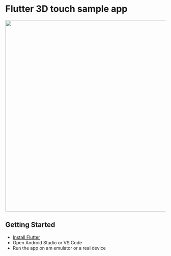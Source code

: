 # Flutter 3D touch sample app

<img src="./github/demo.gif" data-canonical-src="./github/demo.gif" height="600" />


## Getting Started

- [Install Flutter](https://flutter.dev/docs/get-started/install)
- Open Android Studio or VS Code
- Run the app on am emulator or a real device
